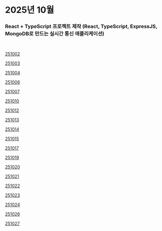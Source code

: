 # 2025년 10월

### React + TypeScript 프로젝트 제작 (React, TypeScript, ExpressJS, MongoDB로 만드는 실시간 통신 애플리케이션)

<br />

[251002](/DateLink/2025-10/251002.md)

[251003](/DateLink/2025-10/251003.md)

[251004](/DateLink/2025-10/251004.md)

[251006](/DateLink/2025-10/251006.md)

[251007](/DateLink/2025-10/251007.md)

[251010](/DateLink/2025-10/251010.md)

[251012](/DateLink/2025-10/251012.md)

[251013](/DateLink/2025-10/251013.md)

[251014](/DateLink/2025-10/251014.md)

[251015](/DateLink/2025-10/251015.md)

[251017](/DateLink/2025-10/251017.md)

[251019](/DateLink/2025-10/251019.md)

[251020](/DateLink/2025-10/251020.md)

[251021](/DateLink/2025-10/251021.md)

[251022](/DateLink/2025-10/251022.md)

[251023](/DateLink/2025-10/251023.md)

[251024](/DateLink/2025-10/251024.md)

[251026](/DateLink/2025-10/251026.md)

[251027](/DateLink/2025-10/251027.md)

<!--



[251028](/DateLink/2025-10/251028.md)

[251029](/DateLink/2025-10/251029.md)

[251030](/DateLink/2025-10/251030.md) -->
